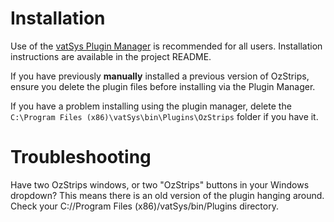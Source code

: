 # Installation
Use of the [vatSys Plugin Manager](https://github.com/badvectors/PluginManager) is recommended for all users. Installation instructions are available in the project README.

If you have previously **manually** installed a previous version of OzStrips, ensure you delete the plugin files before installing via the Plugin Manager.

If you have a problem installing using the plugin manager, delete the `C:\Program Files (x86)\vatSys\bin\Plugins\OzStrips` folder if you have it.

# Troubleshooting
Have two OzStrips windows, or two "OzStrips" buttons in your Windows dropdown? This means there is an old version of the plugin hanging around. Check your C://Program Files (x86)/vatSys/bin/Plugins directory.